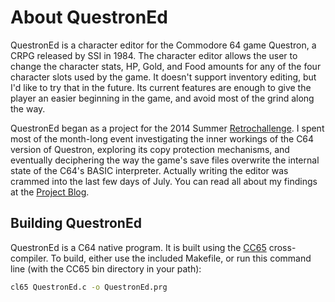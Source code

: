 # About QuestronEd

QuestronEd is a character editor for the Commodore 64 game Questron, a CRPG released by SSI in 1984. The character editor allows the user to change the character stats, HP, Gold, and Food amounts for any of the four character slots used by the game. It doesn't support inventory editing, but I'd like to try that in the future. Its current features are enough to give the player an easier beginning in the game, and avoid most of the grind along the way.

QuestronEd began as a project for the 2014 Summer [Retrochallenge]. I spent most of the month-long event investigating the inner workings of the C64 version of Questron, exploring its copy protection mechanisms, and eventually deciphering the way the game's save files overwrite the internal state of the C64's BASIC interpreter. Actually writing the editor was crammed into the last few days of July. You can read all about my findings at the [Project Blog].

## Building QuestronEd

QuestronEd is a C64 native program. It is built using the [CC65] cross-compiler. To build, either use the included Makefile, or run this command line (with the CC65 bin directory in your path):

```sh
cl65 QuestronEd.c -o QuestronEd.prg 
```

[//]: # 

   [Project Blog]: <https://coronax.wordpress.com/projects/retrochallenge-summer-2014/>
   [Retrochallenge]: <https://www.retrochallenge.org/>
   [CC65]: <https://github.com/cc65/cc65>
   
